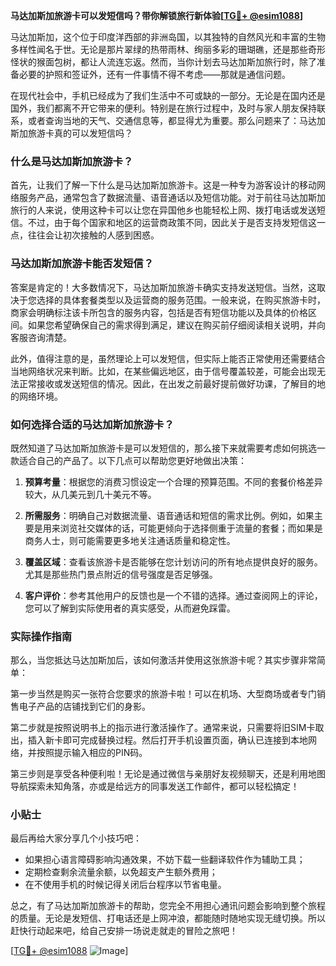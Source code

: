**马达加斯加旅游卡可以发短信吗？带你解锁旅行新体验[[TG💪+ @esim1088](https://t.me/s/esim1088)]**

马达加斯加，这个位于印度洋西部的非洲岛国，以其独特的自然风光和丰富的生物多样性闻名于世。无论是那片翠绿的热带雨林、绚丽多彩的珊瑚礁，还是那些奇形怪状的猴面包树，都让人流连忘返。然而，当你计划去马达加斯加旅行时，除了准备必要的护照和签证外，还有一件事情不得不考虑——那就是通信问题。

在现代社会中，手机已经成为了我们生活中不可或缺的一部分。无论是在国内还是国外，我们都离不开它带来的便利。特别是在旅行过程中，及时与家人朋友保持联系，或者查询当地的天气、交通信息等，都显得尤为重要。那么问题来了：马达加斯加旅游卡真的可以发短信吗？

### 什么是马达加斯加旅游卡？

首先，让我们了解一下什么是马达加斯加旅游卡。这是一种专为游客设计的移动网络服务产品，通常包含了数据流量、语音通话以及短信功能。对于前往马达加斯加旅行的人来说，使用这种卡可以让您在异国他乡也能轻松上网、拨打电话或发送短信。不过，由于每个国家和地区的运营商政策不同，因此关于是否支持发短信这一点，往往会让初次接触的人感到困惑。

### 马达加斯加旅游卡能否发短信？

答案是肯定的！大多数情况下，马达加斯加旅游卡确实支持发送短信。当然，这取决于您选择的具体套餐类型以及运营商的服务范围。一般来说，在购买旅游卡时，商家会明确标注该卡所包含的服务内容，包括是否有短信功能以及具体的价格区间。如果您希望确保自己的需求得到满足，建议在购买前仔细阅读相关说明，并向客服咨询清楚。

此外，值得注意的是，虽然理论上可以发短信，但实际上能否正常使用还需要结合当地网络状况来判断。比如，在某些偏远地区，由于信号覆盖较差，可能会出现无法正常接收或发送短信的情况。因此，在出发之前最好提前做好功课，了解目的地的网络环境。

### 如何选择合适的马达加斯加旅游卡？

既然知道了马达加斯加旅游卡是可以发短信的，那么接下来就需要考虑如何挑选一款适合自己的产品了。以下几点可以帮助您更好地做出决策：

1. **预算考量**：根据您的消费习惯设定一个合理的预算范围。不同的套餐价格差异较大，从几美元到几十美元不等。
   
2. **所需服务**：明确自己对数据流量、语音通话和短信的需求比例。例如，如果主要是用来浏览社交媒体的话，可能更倾向于选择侧重于流量的套餐；而如果是商务人士，则可能需要更多地关注通话质量和稳定性。

3. **覆盖区域**：查看该旅游卡是否能够在您计划访问的所有地点提供良好的服务。尤其是那些热门景点附近的信号强度是否足够强。

4. **客户评价**：参考其他用户的反馈也是一个不错的选择。通过查阅网上的评论，您可以了解到实际使用者的真实感受，从而避免踩雷。

### 实际操作指南

那么，当您抵达马达加斯加后，该如何激活并使用这张旅游卡呢？其实步骤非常简单：

第一步当然是购买一张符合您要求的旅游卡啦！可以在机场、大型商场或者专门销售电子产品的店铺找到它们的身影。

第二步就是按照说明书上的指示进行激活操作了。通常来说，只需要将旧SIM卡取出，插入新卡即可完成替换过程。然后打开手机设置页面，确认已连接到本地网络，并按照提示输入相应的PIN码。

第三步则是享受各种便利啦！无论是通过微信与亲朋好友视频聊天，还是利用地图导航探索未知角落，亦或是给远方的同事发送工作邮件，都可以轻松搞定！

### 小贴士

最后再给大家分享几个小技巧吧：
- 如果担心语言障碍影响沟通效果，不妨下载一些翻译软件作为辅助工具；
- 定期检查剩余流量余额，以免超支产生额外费用；
- 在不使用手机的时候记得关闭后台程序以节省电量。

总之，有了马达加斯加旅游卡的帮助，您完全不用担心通讯问题会影响到整个旅程的质量。无论是发短信、打电话还是上网冲浪，都能随时随地实现无缝切换。所以赶快行动起来吧，给自己安排一场说走就走的冒险之旅吧！

[[TG💪+ @esim1088](https://t.me/s/esim1088) ![Image](https://i.postimg.cc/4NQfJmqS/Snipaste-2025-05-13-00-14-12.png)]